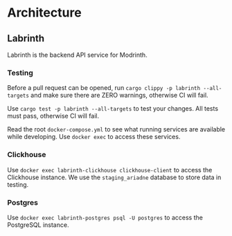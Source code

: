 # Architecture

## Labrinth

Labrinth is the backend API service for Modrinth.

### Testing

Before a pull request can be opened, run `cargo clippy -p labrinth --all-targets` and make sure there are ZERO warnings, otherwise CI will fail.

Use `cargo test -p labrinth --all-targets` to test your changes. All tests must pass, otherwise CI will fail.

Read the root `docker-compose.yml` to see what running services are available while developing. Use `docker exec` to access these services.

### Clickhouse

Use `docker exec labrinth-clickhouse clickhouse-client` to access the Clickhouse instance. We use the `staging_ariadne` database to store data in testing.

### Postgres

Use `docker exec labrinth-postgres psql -U postgres` to access the PostgreSQL instance.
